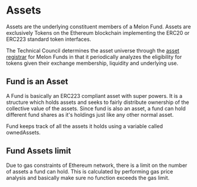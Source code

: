 # Assets

Assets are the underlying constituent members of a Melon Fund. Assets are exclusively Tokens on the Ethereum blockchain implementing the ERC20 or ERC223 standard token interfaces.

The Technical Council determines the asset universe through the [asset registrar](https://github.com/melonproject/documentation/blob/first-draft/chapters/asset_registrar.md) for Melon Funds in that it periodically analyzes the eligibility for tokens given their exchange membership, liquidity and underlying use.

## Fund is an Asset

A Fund is basically an ERC223 compliant asset with super powers. It is a structure which holds assets and seeks to fairly distribute ownership of the collective value of the assets. Since fund is also an asset, a fund can hold different fund shares as it's holdings just like any other normal asset.

Fund keeps track of all the assets it holds using a variable called ownedAssets.

## Fund Assets limit

Due to gas constraints of Ethereum network, there is a limit on the number of assets a fund can hold. This is calculated by performing gas price analysis and basically make sure no function exceeds the gas limit.
